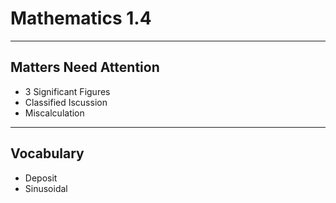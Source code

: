 # Mathematics 1.4
---
## Matters Need Attention
+ 3 Significant Figures
+ Classified Iscussion 
+ Miscalculation
---
## Vocabulary
+ Deposit
+ Sinusoidal